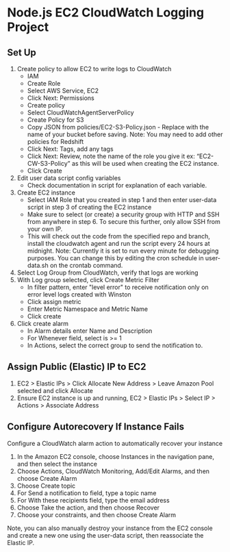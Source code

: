 # Node.js EC2 CloudWatch Logging Project

## Set Up

1. Create policy to allow EC2 to write logs to CloudWatch
    * IAM
    * Create Role
    * Select AWS Service, EC2
    * Click Next: Permissions
    * Create policy
    * Select CloudWatchAgentServerPolicy
    * Create Policy for S3
    * Copy JSON from policies/EC2-S3-Policy.json - Replace with the name of your bucket before saving.
    Note: You may need to add other policies for Redshift
    * Click Next: Tags, add any tags
    * Click Next: Review, note the name of the role you give it ex: “EC2-CW-S3-Policy” as this will be used when creating the EC2 instance.
    * Click Create
2. Edit user data script config variables
    * Check documentation in script for explanation of each variable.
3. Create EC2 instance
    * Select IAM Role that you created in step 1 and then enter user-data script in step 3 of creating the EC2 instance
    * Make sure to select (or create) a security group with HTTP and SSH from anywhere in step 6. To secure this further, only allow SSH from your own IP.
    * This will check out the code from the specified repo and branch, install the cloudwatch agent and run the script every 24 hours at midnight. Note: Currently it is set to run every minute for debugging purposes.  You can change this by editing the cron schedule in user-data.sh on the crontab command.
4. Select Log Group from CloudWatch, verify that logs are working
5. With Log group selected, click Create Metric Filter
    * In filter pattern, enter "level error" to receive notification only on error level logs created with Winston
    * Click assign metric
    * Enter Metric Namespace and Metric Name
    * Click create
6. Click create alarm
    * In Alarm details enter Name and Description
    * For Whenever field, select is >= 1
    * In Actions, select the correct group to send the notification to.

## Assign Public (Elastic) IP to EC2

1. EC2 > Elastic IPs > Click Allocate New Address > Leave Amazon Pool selected and click Allocate
2. Ensure EC2 instance is up and running, EC2 > Elastic IPs > Select IP > Actions > Associate Address

## Configure Autorecovery If Instance Fails

Configure a CloudWatch alarm action to automatically recover your instance

1. In the Amazon EC2 console, choose Instances in the navigation pane, and then select the instance
2. Choose Actions, CloudWatch Monitoring, Add/Edit Alarms, and then choose Create Alarm
3. Choose Create topic
4. For Send a notification to field, type a topic name
5. For With these recipients field, type the email address
6. Choose Take the action, and then choose Recover
7. Choose your constraints, and then choose Create Alarm

Note, you can also manually destroy your instance from the EC2 console and create a new one using
the user-data script, then reassociate the Elastic IP.
